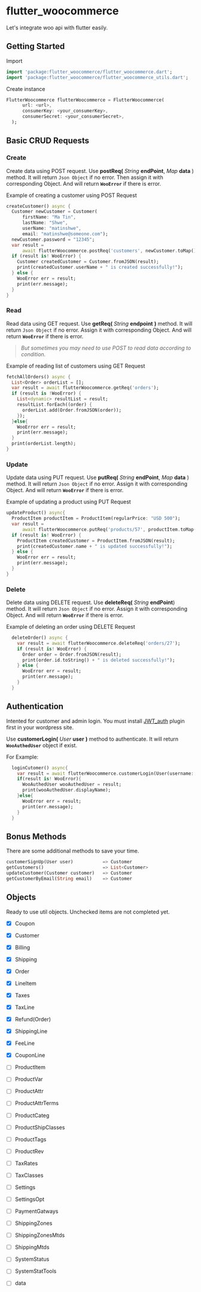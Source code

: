 # flutter_woocommerce

Let's integrate woo api with flutter easily.

## Getting Started
Import
```dart
import 'package:flutter_woocommerce/flutter_woocommerce.dart';
import 'package:flutter_woocommerce/flutter_woocommerce_utils.dart';
```

Create instance 
```dart
FlutterWoocommerce flutterWoocommerce = FlutterWoocommerce(
      url: <url>,
      consumerKey: <your_consumerKey>,
      consumerSecret: <your_consumerSecret>,
  );
```
## Basic CRUD Requests

### Create
Create data using POST request. Use 
**postReq(** *String* **endPoint**, *Map* **data** )
method. It will return `Json Object` if no error. Then assign it with corresponding Object. And will return **`WooError`** if there is error.   

Example of creating a customer using POST Request
  ```dart
  createCustomer() async {
    Customer newCustomer = Customer(
        firstName: "Ma Tin",
        lastName: "Shwe",
        userName: "matinshwe",
        email: "matinshwe@someone.com");
    newCustomer.password = "12345";
    var result =
        await flutterWoocommerce.postReq('customers', newCustomer.toMap());
    if (result is! WooError) {
      Customer createdCustomer = Customer.fromJSON(result);
      print(createdCustomer.userName + " is created successfully!");
    } else {
      WooError err = result;
      print(err.message);
    }
  }
```


### Read
Read data using GET request. Use **getReq(** *String* **endpoint** **)** method. It will return `Json Object` if no error. Assign it with corresponding Object. And will return **`WooError`** if there is error.   
>*But sometimes you may need to use POST to read data according to condition.*

Example of reading list of customers using GET Request
  ```dart
  fetchAllOrders() async {
    List<Order> orderList = [];
    var result = await flutterWoocommerce.getReq('orders');
    if (result is !WooError) {
      List<dynamic> resultList = result;
      resultList.forEach((order) {
        orderList.add(Order.fromJSON(order));
      });
    }else{
      WooError err = result;
      print(err.message);
    }
    print(orderList.length);
  }
```



### Update
Update data using PUT request. Use **putReq(** *String* **endPoint**, *Map* **data** ) method. It will return `Json Object` if no error. Assign it with corresponding Object. And will return **`WooError`** if there is error.   

Example of updating a product using PUT Request
  ```dart
  updateProduct() async{
    ProductItem productItem = ProductItem(regularPrice: "USD 500");
    var result =
        await flutterWoocommerce.putReq('products/57', productItem.toMap());
    if (result is! WooError) {
      ProductItem createdCustomer = ProductItem.fromJSON(result);
      print(createdCustomer.name + " is updated successfully!");
    } else {
      WooError err = result;
      print(err.message);
    }
  }
```

### Delete
Delete data using DELETE request. Use **deleteReq(** *String* **endPoint**) method. It will return `Json Object` if no error. Assign it with corresponding Object. And will return **`WooError`** if there is error.   

Example of deleting an order using DELETE Request
```dart
  deleteOrder() async {
    var result = await flutterWoocommerce.deleteReq('orders/27');
    if (result is! WooError) {
      Order order = Order.fromJSON(result);
      print(order.id.toString() + " is deleted successfully!");
    } else {
      WooError err = result;
      print(err.message);
    }
  }
```

## Authentication
Intented for customer and admin login. You must install [JWT_auth](https://wordpress.org/plugins/jwt-auth/) plugin first in your wordpress site.

Use **customerLogin(** *User* **user** **)** method to authenticate. It will return **`WooAuthedUser`** object if exist.

For Example:
```dart
  loginCutomer() async{
    var result = await flutterWoocommerce.customerLogin(User(username: 'username', password: "12345"));
    if(result is! WooError){
      WooAuthedUser wooAuthedUser = result;
      print(wooAuthedUser.displayName);
    }else{
      WooError err = result;
      print(err.message);
    }
  }
```

## Bonus Methods
There are some additional methods to save your time.   
```dart
customerSignUp(User user)           => Customer
getCustomers()                      => List<Customer>
updateCustomer(Customer customer)   => Customer
getCustomerByEmail(String email)    => Customer
```

## Objects
Ready to use util objects. Unchecked items are not completed yet.  

- [x] Coupon
- [x] Customer
- [x] Billing
- [x] Shipping
- [x] Order
- [x] LineItem
- [x] Taxes
- [x] TaxLine
- [x] Refund(Order)
- [x] ShippingLine
- [x] FeeLine
- [x] CouponLine
- [ ] ProductItem
- [ ] ProductVar
- [ ] ProductAttr
- [ ] ProductAttrTerms
- [ ] ProductCateg
- [ ] ProductShipClasses
- [ ] ProductTags
- [ ] ProductRev
- [ ] TaxRates
- [ ] TaxClasses
- [ ] Settings
- [ ] SettingsOpt
- [ ] PaymentGatways
- [ ] ShippingZones
- [ ] ShippingZonesMtds
- [ ] ShippingMtds
- [ ] SystemStatus
- [ ] SystemStatTools 
- [ ] data

